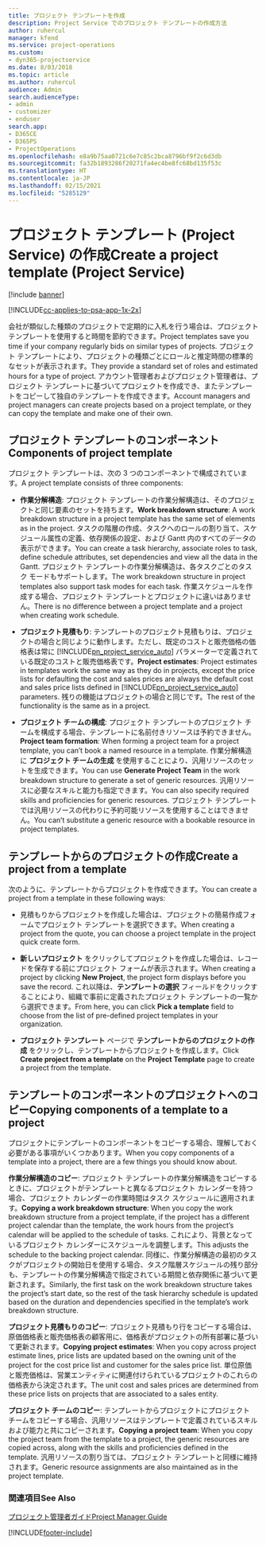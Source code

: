 ```yaml
---
title: プロジェクト テンプレートを作成
description: Project Service でのプロジェクト テンプレートの作成方法
author: ruhercul
manager: kfend
ms.service: project-operations
ms.custom:
- dyn365-projectservice
ms.date: 8/03/2018
ms.topic: article
ms.author: ruhercul
audience: Admin
search.audienceType:
- admin
- customizer
- enduser
search.app:
- D365CE
- D365PS
- ProjectOperations
ms.openlocfilehash: e8a9b75aa0721c6e7c85c2bca8796bf9f2c6d3db
ms.sourcegitcommit: fa32b1893286f20271fa4ec4be8fc68bd135f53c
ms.translationtype: HT
ms.contentlocale: ja-JP
ms.lasthandoff: 02/15/2021
ms.locfileid: "5285129"
---
```

# <a name="create-a-project-template-project-service"></a><span data-ttu-id="9a273-103">プロジェクト テンプレート (Project Service) の作成</span><span class="sxs-lookup"><span data-stu-id="9a273-103">Create a project template (Project Service)</span></span>

[!include [banner](../includes/psa-now-project-operations.md)]

[!INCLUDE[cc-applies-to-psa-app-1x-2x](../includes/cc-applies-to-psa-app-1x-2x.md)]

<span data-ttu-id="9a273-104">会社が類似した種類のプロジェクトで定期的に入札を行う場合は、プロジェクト テンプレートを使用すると時間を節約できます。</span><span class="sxs-lookup"><span data-stu-id="9a273-104">Project templates save you time if your company regularly bids on similar types of projects.</span></span> <span data-ttu-id="9a273-105">プロジェクト テンプレートにより、プロジェクトの種類ごとにロールと推定時間の標準的なセットが表示されます。</span><span class="sxs-lookup"><span data-stu-id="9a273-105">They provide a standard set of roles and estimated hours for a type of project.</span></span> <span data-ttu-id="9a273-106">アカウント管理者およびプロジェクト管理者は、プロジェクト テンプレートに基づいてプロジェクトを作成でき、またテンプレートをコピーして独自のテンプレートを作成できます。</span><span class="sxs-lookup"><span data-stu-id="9a273-106">Account managers and project managers can create projects based on a project template, or they can copy the template and make one of their own.</span></span>  
  
## <a name="components-of-project-template"></a><span data-ttu-id="9a273-107">プロジェクト テンプレートのコンポーネント</span><span class="sxs-lookup"><span data-stu-id="9a273-107">Components of project template</span></span>
 <span data-ttu-id="9a273-108">プロジェクト テンプレートは、次の 3 つのコンポーネントで構成されています。</span><span class="sxs-lookup"><span data-stu-id="9a273-108">A project template consists of three components:</span></span>  
  
- <span data-ttu-id="9a273-109">**作業分解構造**: プロジェクト テンプレートの作業分解構造は、そのプロジェクトと同じ要素のセットを持ちます。</span><span class="sxs-lookup"><span data-stu-id="9a273-109">**Work breakdown structure**: A work breakdown structure in a project template has the same set of elements as in the project.</span></span> <span data-ttu-id="9a273-110">タスクの階層の作成、タスクへのロールの割り当て、スケジュール属性の定義、依存関係の設定、および Gantt 内のすべてのデータの表示ができます。</span><span class="sxs-lookup"><span data-stu-id="9a273-110">You can create a task hierarchy, associate roles to task, define schedule attributes, set dependencies and view all the data in the Gantt.</span></span> <span data-ttu-id="9a273-111">プロジェクト テンプレートの作業分解構造は、各タスクごとのタスク モードもサポートします。</span><span class="sxs-lookup"><span data-stu-id="9a273-111">The work breakdown structure in project templates also support task modes for each task.</span></span> <span data-ttu-id="9a273-112">作業スケジュールを作成する場合、プロジェクト テンプレートとプロジェクトに違いはありません。</span><span class="sxs-lookup"><span data-stu-id="9a273-112">There is no difference between a project template and a project when creating work schedule.</span></span>  
  
- <span data-ttu-id="9a273-113">**プロジェクト見積もり**: テンプレートのプロジェクト見積もりは、プロジェクトの場合と同じように動作します。ただし、既定のコストと販売価格の価格表は常に [!INCLUDE[pn_project_service_auto](../includes/pn-project-service-auto.md)] パラメーターで定義されている既定のコストと販売価格表です。</span><span class="sxs-lookup"><span data-stu-id="9a273-113">**Project estimates**: Project estimates in templates work the same way as they do in projects, except the price lists for defaulting the cost and sales prices are always the default cost and sales price lists defined in [!INCLUDE[pn_project_service_auto](../includes/pn-project-service-auto.md)] parameters.</span></span> <span data-ttu-id="9a273-114">残りの機能はプロジェクトの場合と同じです。</span><span class="sxs-lookup"><span data-stu-id="9a273-114">The rest of the functionality is the same as in a project.</span></span>  
  
- <span data-ttu-id="9a273-115">**プロジェクト チームの構成**: プロジェクト テンプレートのプロジェクト チームを構成する場合、テンプレートに名前付きリソースは予約できません。</span><span class="sxs-lookup"><span data-stu-id="9a273-115">**Project team formation**: When forming a project team for a project template, you can’t book a named resource in a template.</span></span> <span data-ttu-id="9a273-116">作業分解構造 に **プロジェクト チームの生成** を使用することにより、汎用リソースのセットを生成できます。</span><span class="sxs-lookup"><span data-stu-id="9a273-116">You can use **Generate Project Team** in the work breakdown structure to generate a set of generic resources.</span></span> <span data-ttu-id="9a273-117">汎用リソースに必要なスキルと能力も指定できます。</span><span class="sxs-lookup"><span data-stu-id="9a273-117">You can also specify required skills and proficiencies for generic resources.</span></span> <span data-ttu-id="9a273-118">プロジェクト テンプレートでは汎用リソースの代わりに予約可能リソースを使用することはできません。</span><span class="sxs-lookup"><span data-stu-id="9a273-118">You can’t substitute a generic resource with a bookable resource in project templates.</span></span>  
  
## <a name="create-a-project-from-a-template"></a><span data-ttu-id="9a273-119">テンプレートからのプロジェクトの作成</span><span class="sxs-lookup"><span data-stu-id="9a273-119">Create a project from a template</span></span>  
 <span data-ttu-id="9a273-120">次のように、テンプレートからプロジェクトを作成できます。</span><span class="sxs-lookup"><span data-stu-id="9a273-120">You can create a project from a template in these following ways:</span></span>  
  
-   <span data-ttu-id="9a273-121">見積もりからプロジェクトを作成した場合は、プロジェクトの簡易作成フォームでプロジェクト テンプレートを選択できます。</span><span class="sxs-lookup"><span data-stu-id="9a273-121">When creating a project from the quote, you can choose a project template in the project quick create form.</span></span>  
  
-   <span data-ttu-id="9a273-122">**新しいプロジェクト** をクリックしてプロジェクトを作成した場合は、レコードを保存する前にプロジェクト フォームが表示されます。</span><span class="sxs-lookup"><span data-stu-id="9a273-122">When creating a project by clicking **New Project**, the project form displays before you save the record.</span></span> <span data-ttu-id="9a273-123">これ以降は、**テンプレートの選択** フィールドをクリックすることにより、組織で事前に定義されたプロジェクト テンプレートの一覧から選択できます。</span><span class="sxs-lookup"><span data-stu-id="9a273-123">From here, you can click **Pick a template** field to choose from the list of pre-defined project templates in your organization.</span></span>  
  
-   <span data-ttu-id="9a273-124">**プロジェクト テンプレート** ページで **テンプレートからのプロジェクトの作成** をクリックし、テンプレートからプロジェクトを作成します。</span><span class="sxs-lookup"><span data-stu-id="9a273-124">Click **Create project from a template** on the **Project Template** page to create a project from the template.</span></span>  
  
## <a name="copying-components-of-a-template-to-a-project"></a><span data-ttu-id="9a273-125">テンプレートのコンポーネントのプロジェクトへのコピー</span><span class="sxs-lookup"><span data-stu-id="9a273-125">Copying components of a template to a project</span></span>  
 <span data-ttu-id="9a273-126">プロジェクトにテンプレートのコンポーネントをコピーする場合、理解しておく必要がある事項がいくつかあります。</span><span class="sxs-lookup"><span data-stu-id="9a273-126">When you copy components of a template into a project, there are a few things you should know about.</span></span>  
  
 <span data-ttu-id="9a273-127">**作業分解構造のコピー**: プロジェクト テンプレートの作業分解構造をコピーするときに、プロジェクトがテンプレートと異なるプロジェクト カレンダーを持つ場合、プロジェクト カレンダーの作業時間はタスク スケジュールに適用されます。</span><span class="sxs-lookup"><span data-stu-id="9a273-127">**Copying a work breakdown structure**: When you copy the work breakdown structure from a project template, if the project has a different project calendar than the template, the work hours from the project’s calendar will be applied to the schedule of tasks.</span></span> <span data-ttu-id="9a273-128">これにより、背景となっているプロジェクト カレンダーにスケジュールを調整します。</span><span class="sxs-lookup"><span data-stu-id="9a273-128">This adjusts the schedule to the backing project calendar.</span></span> <span data-ttu-id="9a273-129">同様に、作業分解構造の最初のタスクがプロジェクトの開始日を使用する場合、タスク階層スケジュールの残り部分も、テンプレートの作業分解構造で指定されている期間と依存関係に基づいて更新されます。</span><span class="sxs-lookup"><span data-stu-id="9a273-129">Similarly, the first task on the work breakdown structure takes the project’s start date, so the rest of the task hierarchy schedule is updated based on the duration and dependencies specified in the template’s work breakdown structure.</span></span>  
  
 <span data-ttu-id="9a273-130">**プロジェクト見積もりのコピー**: プロジェクト見積もり行をコピーする場合は、原価価格表と販売価格表の顧客用に、価格表がプロジェクトの所有部署に基づいて更新されます。</span><span class="sxs-lookup"><span data-stu-id="9a273-130">**Copying project estimates**: When you copy across project estimate lines, price lists are updated based on the owning unit of the project for the cost price list and customer for the sales price list.</span></span> <span data-ttu-id="9a273-131">単位原価と販売価格は、営業エンティティに関連付けられているプロジェクトのこれらの価格表から決定されます。</span><span class="sxs-lookup"><span data-stu-id="9a273-131">The unit cost and sales prices are determined from these price lists on projects that are associated to a sales entity.</span></span>  
  
 <span data-ttu-id="9a273-132">**プロジェクト チームのコピー**: テンプレートからプロジェクトにプロジェクト チームをコピーする場合、汎用リソースはテンプレートで定義されているスキルおよび能力と共にコピーされます。</span><span class="sxs-lookup"><span data-stu-id="9a273-132">**Copying a project team**: When you copy the project team from the template to a project, the generic resources are copied across, along with the skills and proficiencies defined in the template.</span></span> <span data-ttu-id="9a273-133">汎用リソースの割り当ては、プロジェクト テンプレートと同様に維持されます。</span><span class="sxs-lookup"><span data-stu-id="9a273-133">Generic resource assignments are also maintained as in the project template.</span></span>  
  
### <a name="see-also"></a><span data-ttu-id="9a273-134">関連項目</span><span class="sxs-lookup"><span data-stu-id="9a273-134">See Also</span></span>  
 [<span data-ttu-id="9a273-135">プロジェクト管理者ガイド</span><span class="sxs-lookup"><span data-stu-id="9a273-135">Project Manager Guide</span></span>](../psa/project-manager-guide.md)


[!INCLUDE[footer-include](../includes/footer-banner.md)]